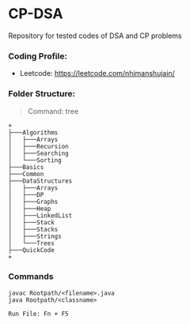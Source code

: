 # CP-DSA
Repository for tested codes of DSA and CP problems


### Coding Profile:
- Leetcode: https://leetcode.com/nhimanshujain/ 




### Folder Structure:

> Command: tree
```
+
├───Algorithms
│   ├───Arrays
│   ├───Recursion
│   ├───Searching
│   └───Sorting
├───Basics
├───Common
├───DataStructures
│   ├───Arrays
│   ├───DP
│   ├───Graphs
│   ├───Heap
│   ├───LinkedList
│   ├───Stack
│   ├───Stacks
│   ├───Strings
│   └───Trees
├───QuickCode
+
```

### Commands

```
javac Rootpath/<filename>.java
java Rootpath/<classname>

Run File: Fn + F5
```

